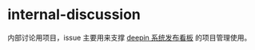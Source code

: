 # internal-discussion
内部讨论用项目，issue 主要用来支撑 [deepin 系统发布看板](https://github.com/orgs/linuxdeepin/projects/1) 的项目管理使用。
